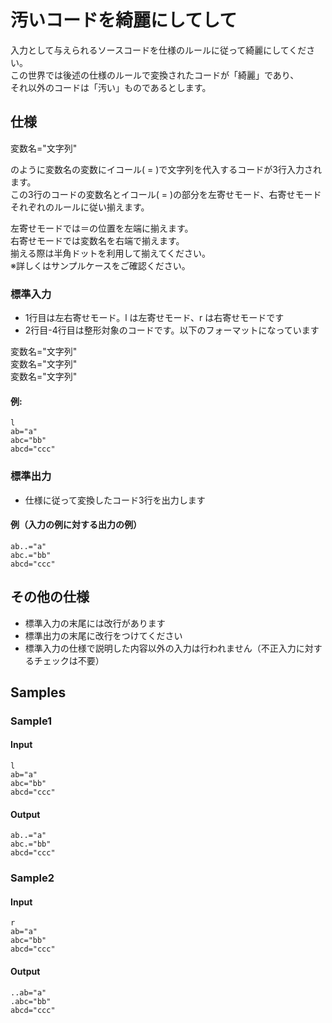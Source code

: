 # 汚いコードを綺麗にしてして


入力として与えられるソースコードを仕様のルールに従って綺麗にしてください。  
この世界では後述の仕様のルールで変換されたコードが「綺麗」であり、  
それ以外のコードは「汚い」ものであるとします。

## 仕様

変数名="文字列"

のように変数名の変数にイコール( = )で文字列を代入するコードが3行入力されます。  
この3行のコードの変数名とイコール( = )の部分を左寄せモード、右寄せモードそれぞれのルールに従い揃えます。

左寄せモードでは＝の位置を左端に揃えます。  
右寄せモードでは変数名を右端で揃えます。  
揃える際は半角ドットを利用して揃えてください。  
※詳しくはサンプルケースをご確認ください。

### 標準入力

- 1行目は左右寄せモード。l は左寄せモード、r は右寄せモードです
- 2行目-4行目は整形対象のコードです。以下のフォーマットになっています

変数名="文字列"  
変数名="文字列"  
変数名="文字列"

#### 例:

```
l
ab="a"
abc="bb"
abcd="ccc"
```

### 標準出力

- 仕様に従って変換したコード3行を出力します

#### 例（入力の例に対する出力の例）

```
ab..="a"
abc.="bb"
abcd="ccc"
```

## その他の仕様

- 標準入力の末尾には改行があります
- 標準出力の末尾に改行をつけてください
- 標準入力の仕様で説明した内容以外の入力は行われません（不正入力に対するチェックは不要）


## Samples

### Sample1

#### Input

```
l
ab="a"
abc="bb"
abcd="ccc"
```

#### Output

```
ab..="a"
abc.="bb"
abcd="ccc"
```

### Sample2

#### Input

```
r
ab="a"
abc="bb"
abcd="ccc"
```

#### Output

```
..ab="a"
.abc="bb"
abcd="ccc"
```
